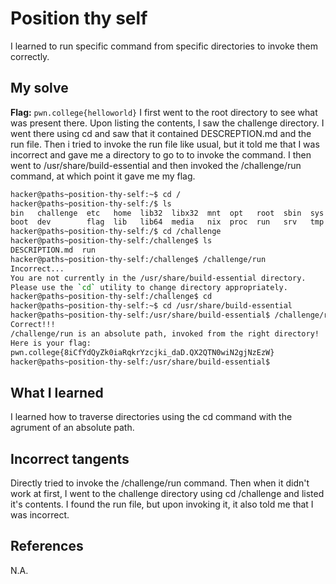 # Position thy self
I learned to run specific command from specific directories to invoke them correctly.

## My solve
**Flag:** `pwn.college{helloworld}`
I first went to the root directory to see what was present there. Upon listing the contents, I saw the challenge directory. I went there using cd and saw that it contained DESCREPTION.md and the run file. Then i tried to invoke the run file like usual, but it told me that I was incorrect and gave me a directory to go to to invoke the command. I then went to /usr/share/build-essential and then invoked the /challenge/run command, at which point it gave me my flag.

```bash
hacker@paths~position-thy-self:~$ cd /
hacker@paths~position-thy-self:/$ ls
bin   challenge  etc   home  lib32  libx32  mnt  opt   root  sbin  sys  usr
boot  dev        flag  lib   lib64  media   nix  proc  run   srv   tmp  var
hacker@paths~position-thy-self:/$ cd /challenge
hacker@paths~position-thy-self:/challenge$ ls
DESCRIPTION.md  run
hacker@paths~position-thy-self:/challenge$ /challenge/run
Incorrect...
You are not currently in the /usr/share/build-essential directory.
Please use the `cd` utility to change directory appropriately.
hacker@paths~position-thy-self:/challenge$ cd
hacker@paths~position-thy-self:~$ cd /usr/share/build-essential
hacker@paths~position-thy-self:/usr/share/build-essential$ /challenge/run
Correct!!!
/challenge/run is an absolute path, invoked from the right directory!
Here is your flag:
pwn.college{8iCfYdQyZk0iaRqkrYzcjki_daD.QX2QTN0wiN2gjNzEzW}
hacker@paths~position-thy-self:/usr/share/build-essential$
```

## What I learned
I learned how to traverse directories using the cd command with the agrument of an absolute path.

## Incorrect tangents
Directly tried to invoke the /challenge/run command. Then when it didn't work at first, I went to the challenge directory using cd /challenge and listed it's contents. I found the run file, but upon invoking it, it also told me that I was incorrect.

## References
N.A.
